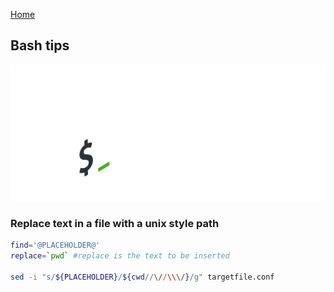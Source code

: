 [Home](../index.md)

## Bash tips

![bash splash](res/bash-splash.png)

### Replace text in a file with a unix style path

```bash
find='@PLACEHOLDER@'
replace=`pwd` #replace is the text to be inserted

sed -i "s/${PLACEHOLDER}/${cwd//\//\\\/}/g" targetfile.conf
```

